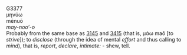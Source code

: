 G3377  
μηνύω  
mēnuō  
*may-noo‘-o*  
Probably from the same base as [3145](g3145) and [3415](g3415) (that is,
μάω maō \[to *strive*\]); to *disclose* (through the idea of mental
*effort* and thus calling to *mind*), that is, *report*, *declare*,
*intimate:* - shew, tell.  
